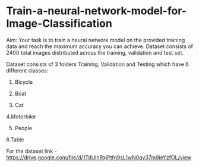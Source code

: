 # Train-a-neural-network-model-for-Image-Classification

Aim: Your task is to train a neural network model on the provided training data and reach the maximum accuracy you can achieve. Dataset consists of 2400 total images distributed across the training, validation and test set.

Dataset consists of 3 folders Training, Validation and Testing which have 6 different classes:

   1. Bicycle
  
  2. Boat
  
  3. Cat
  
  4.Motorbike
  
  5. People
  
  6.Table
   
   For the dataset link  - https://drive.google.com/file/d/1TdUIhRxjPtfg9sL1wN0qy37m9ieYzfOL/view
